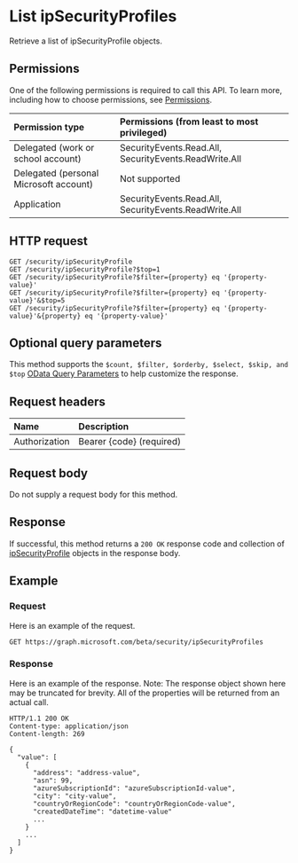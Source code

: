 # List ipSecurityProfiles

Retrieve a list of ipSecurityProfile objects.

## Permissions

One of the following permissions is required to call this API. To learn more, including how to choose permissions, see [Permissions](../../../concepts/permissions_reference.md).

|Permission type      | Permissions (from least to most privileged)              |
|:--------------------|:---------------------------------------------------------|
|Delegated (work or school account) |  SecurityEvents.Read.All, SecurityEvents.ReadWrite.All  |
|Delegated (personal Microsoft account) |  Not supported  |
|Application | SecurityEvents.Read.All, SecurityEvents.ReadWrite.All |

## HTTP request

<!-- { "blockType": "ignored" } -->

```http
GET /security/ipSecurityProfile
GET /security/ipSecurityProfile?$top=1
GET /security/ipSecurityProfile?$filter={property} eq '{property-value}'
GET /security/ipSecurityProfile?$filter={property} eq '{property-value}'&$top=5
GET /security/ipSecurityProfile?$filter={property} eq '{property-value}'&{property} eq '{property-value}'
```

## Optional query parameters

This method supports the `$count, $filter, $orderby, $select, $skip, and $top` [OData Query Parameters](http://graph.microsoft.io/docs/overview/query_parameters) to help customize the response.

## Request headers

| Name      |Description|
|:----------|:----------|
| Authorization  | Bearer {code} (required)|

## Request body

Do not supply a request body for this method.

## Response

If successful, this method returns a `200 OK` response code and collection of [ipSecurityProfile](../resources/ipsecurityprofile.md) objects in the response body.

## Example

### Request

Here is an example of the request.
<!-- {
  "blockType": "request",
  "name": "get_ipsecurityprofiles"
}-->

```http
GET https://graph.microsoft.com/beta/security/ipSecurityProfiles
```

### Response

Here is an example of the response. Note: The response object shown here may be truncated for brevity. All of the properties will be returned from an actual call.
<!-- {
  "blockType": "response",
  "truncated": true,
  "@odata.type": "microsoft.graph.IpSecurityProfile",
  "isCollection": true
} -->

```http
HTTP/1.1 200 OK
Content-type: application/json
Content-length: 269

{
  "value": [
    {
      "address": "address-value",
      "asn": 99,
      "azureSubscriptionId": "azureSubscriptionId-value",
      "city": "city-value",
      "countryOrRegionCode": "countryOrRegionCode-value",
      "createdDateTime": "datetime-value"
      ...
    }
    ...
  ]
}
```

<!-- uuid: 8fcb5dbc-d5aa-4681-8e31-b001d5168d79
2015-10-25 14:57:30 UTC -->
<!-- {
  "type": "#page.annotation",
  "description": "List ipSecurityProfiles",
  "keywords": "",
  "section": "documentation",
  "tocPath": ""
}-->
